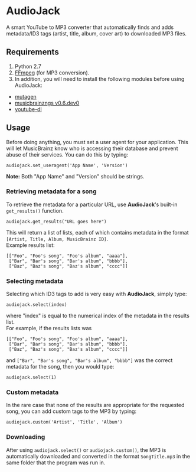 # AudioJack
A smart YouTube to MP3 converter that automatically finds and adds metadata/ID3 tags (artist, title, album, cover art) to downloaded MP3 files.

## Requirements
1. Python 2.7
2. [FFmpeg](https://www.ffmpeg.org/) (for MP3 conversion).  
3. In addition, you will need to install the following modules before using AudioJack:
 - [mutagen](https://bitbucket.org/lazka/mutagen)
 - [musicbrainzngs v0.6.dev0](https://github.com/alastair/python-musicbrainzngs)
 - [youtube-dl](https://github.com/rg3/youtube-dl)

## Usage
Before doing anything, you must set a user agent for your application. This will let MusicBrainz know who is accessing their database and prevent abuse of their services. You can do this by typing:

    audiojack.set_useragent('App Name', 'Version')
**Note:** Both "App Name" and "Version" should be strings.

### Retrieving metadata for a song
To retrieve the metadata for a particular URL, use **AudioJack**'s built-in `get_results()` function.

    audiojack.get_results("URL goes here")
This will return a list of lists, each of which contains metadata in the format `[Artist, Title, Album, MusicBrainz ID]`.  
Example results list:

    [["Foo", "Foo's song", "Foo's album", "aaaa"],
     ["Bar", "Bar's song", "Bar's album", "bbbb"],
     ["Baz", "Baz's song", "Baz's album", "cccc"]]

### Selecting metadata
Selecting which ID3 tags to add is very easy with **AudioJack**, simply type:

    audiojack.select(index)
where "index" is equal to the numerical index of the metadata in the results list.  
For example, if the results lists was

    [["Foo", "Foo's song", "Foo's album", "aaaa"],
     ["Bar", "Bar's song", "Bar's album", "bbbb"],
     ["Baz", "Baz's song", "Baz's album", "cccc"]]
and `["Bar", "Bar's song", "Bar's album", "bbbb"]` was the correct metadata for the song, then you would type:

    audiojack.select(1)

### Custom metadata
In the rare case that none of the results are appropriate for the requested song, you can add custom tags to the MP3 by typing:

    audiojack.custom('Artist', 'Title', 'Album')

### Downloading
After using `audiojack.select()` or `audiojack.custom()`, the MP3 is automatically downloaded and converted in the format `SongTitle.mp3` in the same folder that the program was run in.

